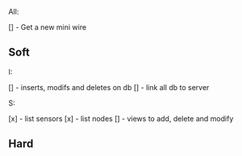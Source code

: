 
All:

[] - Get a new mini wire

Soft
----

I:

[] - inserts, modifs and deletes on db
[] - link all db to server

S:

[x] - list sensors
[x] - list nodes
[] - views to add, delete and modify

Hard
----


